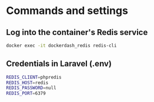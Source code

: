 # Commands and settings

## Log into the container's Redis service

```bash
docker exec -it dockerdash_redis redis-cli
```

## Credentials in Laravel (.env)

```bash
REDIS_CLIENT=phpredis
REDIS_HOST=redis
REDIS_PASSWORD=null
REDIS_PORT=6379
```